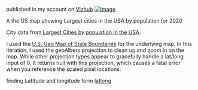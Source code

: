 published in my account on [Vizhub](https://vizhub.com/dralmadani/e9a2b6197eb14b87aafbc85a09b90fe8)
[![image](https://user-images.githubusercontent.com/25451974/98738714-23e11a00-2376-11eb-8c0d-785eddff9ecb.png)](https://vizhub.com/dralmadani/e9a2b6197eb14b87aafbc85a09b90fe8)


A the US map showing Largest cities in the USA by population for 2020 

City data from [Largest Cities by population in the USA](https://gist.github.com/dralmadani/c04f95746e2f36b040d3d764ab7b9c62).

I used the [U.S. Geo Map of State Boundaries](https://cdn.jsdelivr.net/npm/us-atlas@3.0.0/states-10m.json) for the underlying map. In this iteration, I used the geoAlbers projection to clean up and zoom in on the map. While other projection types appear to gracefully handle a lat/long input of 0, it returns null with this projection, which causes a fatal error when you reference the scaled pixel locations.


finding Latitude and longitude form [latlong](https://www.latlong.net/category/cities-236-15.html)


